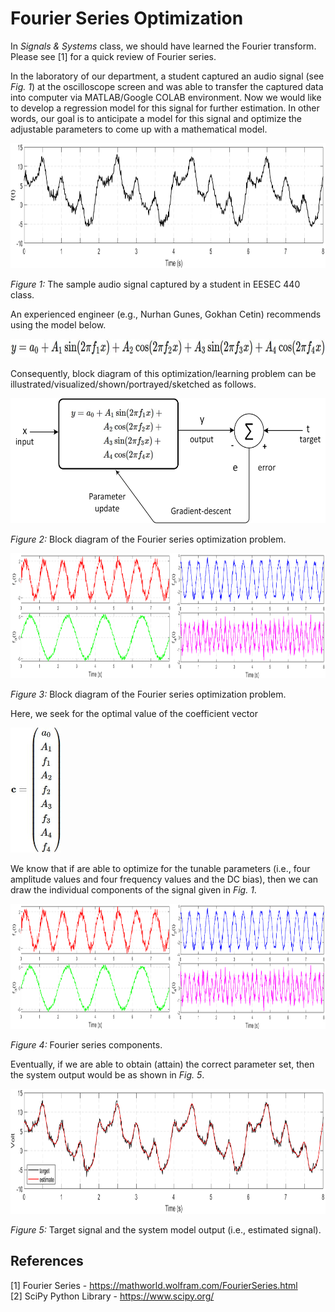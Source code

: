 # Fourier Series Optimization
In *Signals & Systems* class, we should have learned the Fourier transform. Please see [1] for a quick review of Fourier series.

In the laboratory of our department, a student captured an audio signal (see *Fig. 1*) at the oscilloscope screen and was able to transfer the captured data into computer via MATLAB/Google COLAB environment. Now we would like to develop a regression model for this signal for further estimation. In other words, our goal is to anticipate a model for this signal and optimize the adjustable parameters to come up with a mathematical model.

<img src="figure/sample audio signal.png" alt="sample audio signal" height="200"/>

*Figure 1:* The sample audio signal captured by a student in EESEC 440 class.

An experienced engineer (e.g., Nurhan Gunes, Gokhan Cetin) recommends using the model below.

<img src="math/fourier anticipated model single line.JPG" alt="fourier series anticipated model" height="30"/>

Consequently, block diagram of this optimization/learning problem can be illustrated/visualized/shown/portrayed/sketched as follows.

<img src="figure/fourier model.png" alt="the model for the fourier series problem" height="200"/>

*Figure 2:* Block diagram of the Fourier series optimization problem.

<img src="figure/fourier series components.png" alt="fourier series components" height="200"/>

*Figure 3:* Block diagram of the Fourier series optimization problem.

Here, we seek for the optimal value of the coefficient vector

<img src="math/c vector.JPG" alt="coefficient vector" height="200"/>

We know that if are able to optimize for the tunable parameters (i.e., four amplitude values and four frequency values and the DC bias), then we can draw the individual components of the signal given in *Fig. 1*.

<img src="figure/fourier series components.png" alt="fourier series components" height="200"/>

*Figure 4:* Fourier series components.

Eventually, if we are able to obtain (attain) the correct parameter set, then the system output would be as shown in *Fig. 5*.

<img src="figure/target and estimate fourier.png" alt="target signal and the system output for the fourier optimization problem" height="200"/>

*Figure 5:* Target signal and the system model output (i.e., estimated signal).
## References
[1] Fourier Series - https://mathworld.wolfram.com/FourierSeries.html</br>
[2] SciPy Python Library - https://www.scipy.org/</br>
